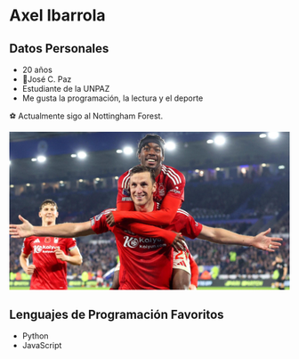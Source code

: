 # Axel Ibarrola

## Datos Personales

+ 20 años
+ 📍José C. Paz
+ Estudiante de la UNPAZ
+ Me gusta la programación, la lectura y el deporte

⚽ Actualmente sigo al Nottingham Forest.

![Wood y Elanga festejando un gol del Nottingham Forest](/img/Nottingham.jpg)

## Lenguajes de Programación Favoritos

+ Python
+ JavaScript
